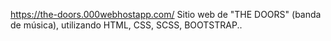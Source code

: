 https://the-doors.000webhostapp.com/
Sitio web de "THE DOORS" (banda de música), utilizando HTML, CSS, SCSS, BOOTSTRAP..
 
